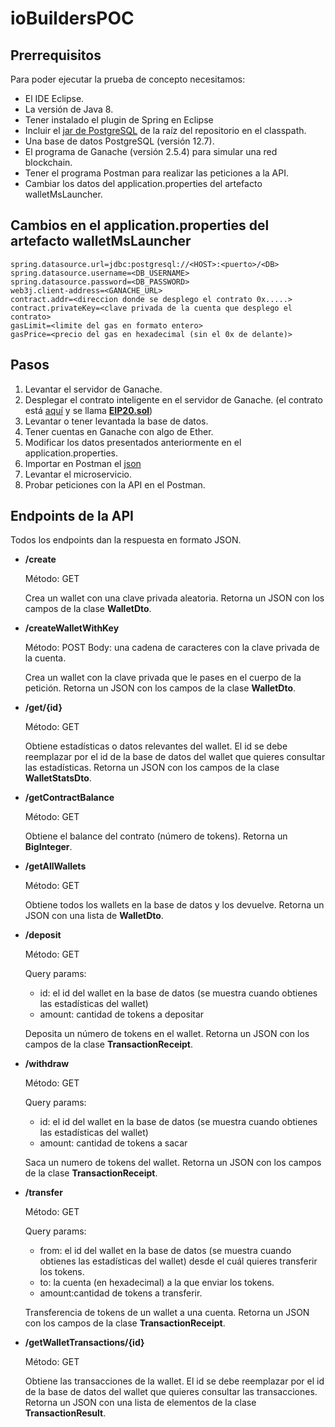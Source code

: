 # ioBuildersPOC

## Prerrequisitos
Para poder ejecutar la prueba de concepto necesitamos:
- El IDE Eclipse.
- La versión de Java 8.
- Tener instalado el plugin de Spring en Eclipse
- Incluir el [jar de PostgreSQL](postgresql-42.2.20.jar) de la raíz del repositorio en el classpath.
- Una base de datos PostgreSQL (versión 12.7).
- El programa de Ganache (versión 2.5.4) para simular una red blockchain.
- Tener el programa Postman para realizar las peticiones a la API.
- Cambiar los datos del application.properties del artefacto walletMsLauncher.
## Cambios en el application.properties del artefacto walletMsLauncher
```
spring.datasource.url=jdbc:postgresql://<HOST>:<puerto>/<DB>
spring.datasource.username=<DB_USERNAME>
spring.datasource.password=<DB_PASSWORD>
web3j.client-address=<GANACHE_URL>
contract.addr=<direccion donde se desplego el contrato 0x.....>
contract.privateKey=<clave privada de la cuenta que desplego el contrato>
gasLimit=<limite del gas en formato entero>
gasPrice=<precio del gas en hexadecimal (sin el 0x de delante)>
```
## Pasos
1. Levantar el servidor de Ganache.
2. Desplegar el contrato inteligente en el servidor de Ganache. (el contrato está [aquí](walletMsLibrary/walletMsLauncher/src/main/resources/contract) y se llama [<strong>EIP20.sol</strong>](walletMsLibrary/walletMsLauncher/src/main/resources/contract/EIP20.sol))
3. Levantar o tener levantada la base de datos.
4. Tener cuentas en Ganache con algo de Ether.
5. Modificar los datos presentados anteriormente en el application.properties.
6. Importar en Postman el [json](iobuilders.postman_collection.json)
7. Levantar el microservicio.
8. Probar peticiones con la API en el Postman.

## Endpoints de la API
Todos los endpoints dan la respuesta en formato JSON.
- <strong>/create</strong>
  
  Método: GET
  
  Crea un wallet con una clave privada aleatoria.
  Retorna un JSON con los campos de la clase <strong>WalletDto</strong>.
- <strong>/createWalletWithKey</strong>

  Método: POST
  Body: una cadena de caracteres con la clave privada de la cuenta.
  
  Crea un wallet con la clave privada que le pases en el cuerpo de la petición.
  Retorna un JSON con los campos de la clase <strong>WalletDto</strong>.
- <strong>/get/{id}</strong>

  Método: GET
  
  Obtiene estadísticas o datos relevantes del wallet. El id se debe reemplazar por el id de la base de datos del wallet que quieres consultar las estadísticas.
  Retorna un JSON con los campos de la clase <strong>WalletStatsDto</strong>.
- <strong>/getContractBalance</strong>

  Método: GET
  
  Obtiene el balance del contrato (número de tokens).
  Retorna un <strong>BigInteger</strong>.
- <strong>/getAllWallets</strong>

  Método: GET
  
  Obtiene todos los wallets en la base de datos y los devuelve.
  Retorna un JSON con una lista de <strong>WalletDto</strong>.
- <strong>/deposit</strong>

  Método: GET
  
  Query params:
  - id: el id del wallet en la base de datos (se muestra cuando obtienes las estadísticas del wallet)
  - amount: cantidad de tokens a depositar

  Deposita un número de tokens en el wallet.
  Retorna un JSON con los campos de la clase <strong>TransactionReceipt</strong>.
- <strong>/withdraw</strong>

  Método: GET
  
  Query params:
  - id: el id del wallet en la base de datos (se muestra cuando obtienes las estadísticas del wallet)
  - amount: cantidad de tokens a sacar

  Saca un numero de tokens del wallet.
  Retorna un JSON con los campos de la clase <strong>TransactionReceipt</strong>.
- <strong>/transfer</strong>

  Método: GET
  
  Query params:
  - from: el id del wallet en la base de datos (se muestra cuando obtienes las estadísticas del wallet) desde el cuál quieres transferir los tokens.
  - to: la cuenta (en hexadecimal) a la que enviar los tokens.
  - amount:cantidad de tokens a transferir.
  
  Transferencia de tokens de un wallet a una cuenta.
  Retorna un JSON con los campos de la clase <strong>TransactionReceipt</strong>.
- <strong>/getWalletTransactions/{id}</strong>

  Método: GET

  Obtiene las transacciones de la wallet. El id se debe reemplazar por el id de la base de datos del wallet que quieres consultar las transacciones.
  Retorna un JSON con una lista de elementos de la clase <strong>TransactionResult</strong>.
